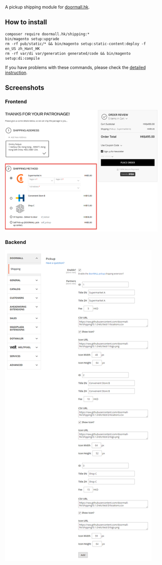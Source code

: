 A pickup shipping module for [doormall.hk](https://doormall.hk).

## How to install
```
composer require doormall.hk/shipping:*
bin/magento setup:upgrade
rm -rf pub/static/* && bin/magento setup:static-content:deploy -f en_US zh_Hant_HK
rm -rf var/di var/generation generated/code && bin/magento setup:di:compile
```
If you have problems with these commands, please check the [detailed instruction](https://mage2.pro/t/263).

## Screenshots
### Frontend
![](https://raw.githubusercontent.com/doormall-hk/shipping/0.2.2/etc/doc/frontend.png)

### Backend
![](https://raw.githubusercontent.com/doormall-hk/shipping/0.2.2/etc/doc/backend.png)
